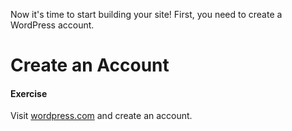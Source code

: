 Now it's time to start building your site! First, you need to create a WordPress account.

# Create an Account

#### Exercise
Visit [wordpress.com](https://wordpress.com/) and create an account.
